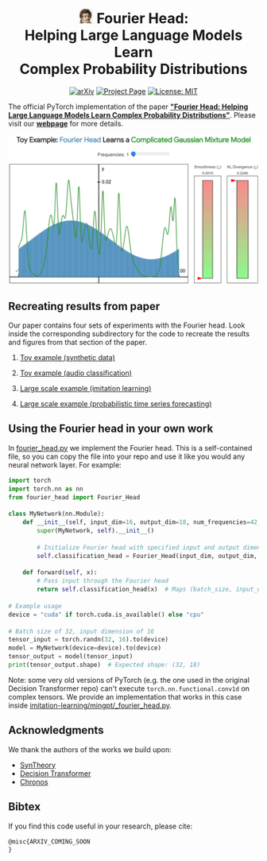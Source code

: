 <div align="center">

# <img src="misc/assets/fouriers_head.png" alt="Fourier's head" width="30"/> Fourier Head:<br />Helping Large Language Models Learn<br />Complex Probability Distributions

[![arXiv](https://img.shields.io/badge/arXiv-2410.XXXXX-<COLOR>.svg)](https://nategillman.com/fourier-head)
[![Project Page](https://img.shields.io/badge/Project%20page-8A2BE2)](https://nategillman.com/fourier-head)
[![License: MIT](https://img.shields.io/badge/License-MIT-yellow.svg)](https://opensource.org/licenses/MIT)

</div>

The official PyTorch implementation of the paper [**"Fourier Head: Helping Large Language Models Learn Complex Probability Distributions"**](https://nategillman.com/fourier-head).
Please visit our [**webpage**](https://nategillman.com/fourier-head) for more details.

![teaser](misc/assets/toy_example_gmm.gif)

## Recreating results from paper

Our paper contains four sets of experiments with the Fourier head.
Look inside the corresponding subdirectory for the code to recreate the results and figures from that section of the paper.

1. [Toy example (synthetic data)](/toy-example-synthetic/README.md)

2. [Toy example (audio classification)](/toy_example_audio/README.md)

3. [Large scale example (imitation learning)](/imitation-learning/README.md)

4. [Large scale example (probabilistic time series forecasting)](/time-series-forecasting/README.md)

## Using the Fourier head in your own work

In [fourier_head.py](fourier_head.py) we implement the Fourier head.
This is a self-contained file, so you can copy the file into your repo and use it like you would any neural network layer.
For example:

```python
import torch
import torch.nn as nn
from fourier_head import Fourier_Head

class MyNetwork(nn.Module):
    def __init__(self, input_dim=16, output_dim=18, num_frequencies=42, device="cpu"):
        super(MyNetwork, self).__init__()
        
        # Initialize Fourier head with specified input and output dimensions
        self.classification_head = Fourier_Head(input_dim, output_dim, num_frequencies, device=device)
        
    def forward(self, x):
        # Pass input through the Fourier head
        return self.classification_head(x)  # Maps (batch_size, input_dim) --> (batch_size, output_dim)

# Example usage
device = "cuda" if torch.cuda.is_available() else "cpu"

# Batch size of 32, input dimension of 16
tensor_input = torch.randn(32, 16).to(device)
model = MyNetwork(device=device).to(device)
tensor_output = model(tensor_input)
print(tensor_output.shape)  # Expected shape: (32, 18)
```

Note: some very old versions of PyTorch (e.g. the one used in the original Decision Transformer repo) 
can't execute `torch.nn.functional.conv1d` on complex tensors.
We provide an implementation that works in this case inside [imitation-learning/mingpt/_fourier_head.py](imitation-learning/mingpt/_fourier_head.py).

## Acknowledgments

We thank the authors of the works we build upon:
- [SynTheory](https://huggingface.co/datasets/meganwei/syntheory)
- [Decision Transformer](https://github.com/kzl/decision-transformer)
- [Chronos](https://github.com/amazon-science/chronos-forecasting)

## Bibtex

If you find this code useful in your research, please cite:

```
@misc{ARXIV_COMING_SOON
}
```